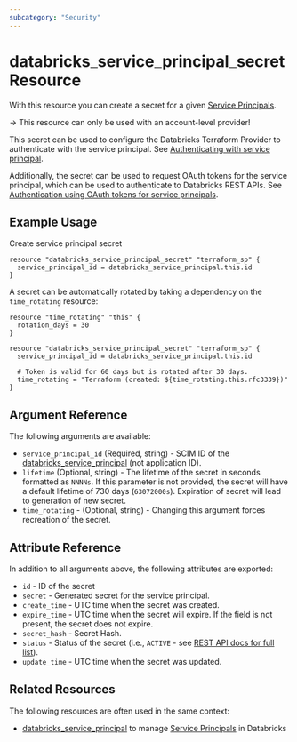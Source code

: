 ```yaml
---
subcategory: "Security"
---
```

# databricks_service_principal_secret Resource

With this resource you can create a secret for a given [Service Principals](https://docs.databricks.com/administration-guide/users-groups/service-principals.html).

-> This resource can only be used with an account-level provider!

This secret can be used to configure the Databricks Terraform Provider to authenticate with the service principal. See [Authenticating with service principal](../index.md#authenticating-with-service-principal).

Additionally, the secret can be used to request OAuth tokens for the service principal, which can be used to authenticate to Databricks REST APIs. See [Authentication using OAuth tokens for service principals](https://docs.databricks.com/dev-tools/authentication-oauth.html).

## Example Usage

Create service principal secret

```hcl
resource "databricks_service_principal_secret" "terraform_sp" {
  service_principal_id = databricks_service_principal.this.id
}
```

A secret can be automatically rotated by taking a dependency on the `time_rotating` resource:

```hcl
resource "time_rotating" "this" {
  rotation_days = 30
}

resource "databricks_service_principal_secret" "terraform_sp" {
  service_principal_id = databricks_service_principal.this.id

  # Token is valid for 60 days but is rotated after 30 days.
  time_rotating = "Terraform (created: ${time_rotating.this.rfc3339})"
}
```

## Argument Reference

The following arguments are available:

* `service_principal_id` (Required, string) - SCIM ID of the [databricks_service_principal](service_principal.md) (not application ID).
* `lifetime` (Optional, string) - The lifetime of the secret in seconds formatted as `NNNNs`. If this parameter is not provided, the secret will have a default lifetime of 730 days (`63072000s`).  Expiration of secret will lead to generation of new secret.
* `time_rotating` - (Optional, string) - Changing this argument forces recreation of the secret.

## Attribute Reference

In addition to all arguments above, the following attributes are exported:

* `id` - ID of the secret
* `secret` - Generated secret for the service principal.
* `create_time` - UTC time when the secret was created.
* `expire_time` - UTC time when the secret will expire. If the field is not present, the secret does not expire.
* `secret_hash` - Secret Hash.
* `status`  - Status of the secret (i.e., `ACTIVE` - see [REST API docs for full list](https://docs.databricks.com/api/account/serviceprincipalsecrets/list#secrets-status)).
* `update_time` - UTC time when the secret was updated.

## Related Resources

The following resources are often used in the same context:

* [databricks_service_principal](service_principal.md) to manage [Service Principals](https://docs.databricks.com/administration-guide/users-groups/service-principals.html) in Databricks
